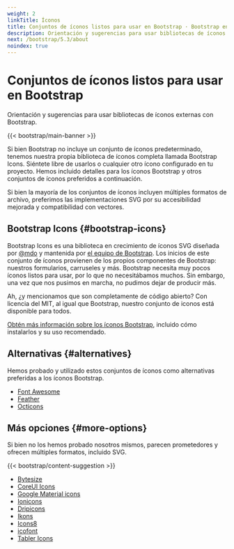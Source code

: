```yaml
---
weight: 2
linkTitle: Íconos
title: Conjuntos de íconos listos para usar en Bootstrap · Bootstrap en Español v5.3
description: Orientación y sugerencias para usar bibliotecas de íconos externas con Bootstrap.
next: /bootstrap/5.3/about
noindex: true
---
```


# Conjuntos de íconos listos para usar en Bootstrap

Orientación y sugerencias para usar bibliotecas de íconos externas con Bootstrap.

{{< bootstrap/main-banner >}}

Si bien Bootstrap no incluye un conjunto de íconos predeterminado, tenemos nuestra propia biblioteca de íconos completa llamada Bootstrap Icons. Siéntete libre de usarlos o cualquier otro ícono configurado en tu proyecto. Hemos incluido detalles para los íconos Bootstrap y otros conjuntos de íconos preferidos a continuación.

Si bien la mayoría de los conjuntos de íconos incluyen múltiples formatos de archivo, preferimos las implementaciones SVG por su accesibilidad mejorada y compatibilidad con vectores.

Bootstrap Icons {#bootstrap-icons}
-----------------------------------

Bootstrap Icons es una biblioteca en crecimiento de íconos SVG diseñada por [@mdo](https://github.com/mdo) y mantenida por [el equipo de Bootstrap](https://github.com/orgs/twbs/people). Los inicios de este conjunto de íconos provienen de los propios componentes de Bootstrap: nuestros formularios, carruseles y más. Bootstrap necesita muy pocos íconos listos para usar, por lo que no necesitábamos muchos. Sin embargo, una vez que nos pusimos en marcha, no pudimos dejar de producir más.

Ah, ¿y mencionamos que son completamente de código abierto? Con licencia del MIT, al igual que Bootstrap, nuestro conjunto de iconos está disponible para todos.

[Obtén más información sobre los íconos Bootstrap](https://icons.getbootstrap.com), incluido cómo instalarlos y su uso recomendado.

Alternativas {#alternatives}
-----------------------------

Hemos probado y utilizado estos conjuntos de íconos como alternativas preferidas a los íconos Bootstrap.

* [Font Awesome](https://fontawesome.com)
* [Feather](https://feathericons.com)
* [Octicons](https://primer.style/octicons)

Más opciones {#more-options}
-----------------------------

Si bien no los hemos probado nosotros mismos, parecen prometedores y ofrecen múltiples formatos, incluido SVG.

{{< bootstrap/content-suggestion >}}

* [Bytesize](https://github.com/danklammer/bytesize-icons)
* [CoreUI Icons](https://icons.coreui.io)
* [Google Material icons](https://fonts.google.com/icons)
* [Ionicons](https://ionic.io/ionicons)
* [Dripicons](http://demo.amitjakhu.com/dripicons)
* [Ikons](http://ikons.piotrkwiatkowski.co.uk)
* [Icons8](https://icons8.com)
* [icofont](https://icofont.com)
* [Tabler Icons](https://tabler-icons.io)